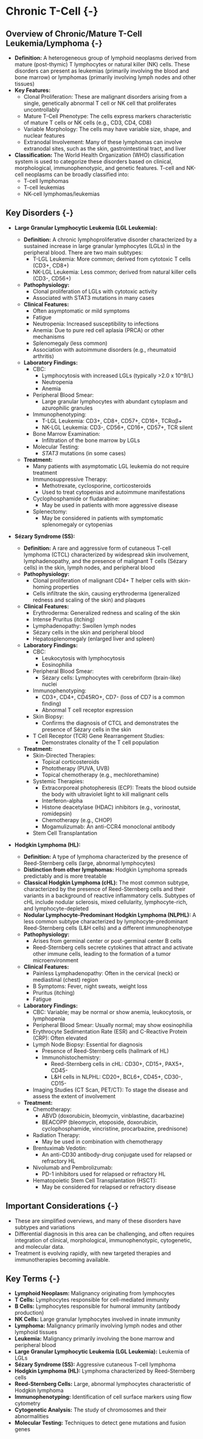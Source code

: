 # Chronic T-Cell {-}

## **Overview of Chronic/Mature T-Cell Leukemia/Lymphoma** {-}

*   **Definition:** A heterogeneous group of lymphoid neoplasms derived from mature (post-thymic) T lymphocytes or natural killer (NK) cells. These disorders can present as leukemias (primarily involving the blood and bone marrow) or lymphomas (primarily involving lymph nodes and other tissues)
*   **Key Features:**
    *   Clonal Proliferation: These are malignant disorders arising from a single, genetically abnormal T cell or NK cell that proliferates uncontrollably
    *   Mature T-Cell Phenotype: The cells express markers characteristic of mature T cells or NK cells (e.g., CD3, CD4, CD8)
    *   Variable Morphology: The cells may have variable size, shape, and nuclear features
    *   Extranodal Involvement: Many of these lymphomas can involve extranodal sites, such as the skin, gastrointestinal tract, and liver
*   **Classification:** The World Health Organization (WHO) classification system is used to categorize these disorders based on clinical, morphological, immunophenotypic, and genetic features. T-cell and NK-cell neoplasms can be broadly classified into:
    *   T-cell lymphomas
    *   T-cell leukemias
    *   NK-cell lymphomas/leukemias

## **Key Disorders** {-}

*   **Large Granular Lymphocytic Leukemia (LGL Leukemia):**
    *   **Definition:** A chronic lymphoproliferative disorder characterized by a sustained increase in large granular lymphocytes (LGLs) in the peripheral blood. There are two main subtypes:
        *   T-LGL Leukemia: More common; derived from cytotoxic T cells (CD3+, CD8+)
        *   NK-LGL Leukemia: Less common; derived from natural killer cells (CD3-, CD56+)
    *   **Pathophysiology:**
        *   Clonal proliferation of LGLs with cytotoxic activity
        *   Associated with STAT3 mutations in many cases
    *   **Clinical Features:**
        *   Often asymptomatic or mild symptoms
        *   Fatigue
        *   Neutropenia: Increased susceptibility to infections
        *   Anemia: Due to pure red cell aplasia (PRCA) or other mechanisms
        *   Splenomegaly (less common)
        *   Association with autoimmune disorders (e.g., rheumatoid arthritis)
    *   **Laboratory Findings:**
        *   CBC:
            *   Lymphocytosis with increased LGLs (typically >2.0 x 10^9/L)
            *   Neutropenia
            *   Anemia
        *   Peripheral Blood Smear:
            *   Large granular lymphocytes with abundant cytoplasm and azurophilic granules
        *   Immunophenotyping:
            *   T-LGL Leukemia: CD3+, CD8+, CD57+, CD16+, TCRαβ+
            *   NK-LGL Leukemia: CD3-, CD56+, CD16+, CD57+, TCR silent
        *   Bone Marrow Examination:
            *   Infiltration of the bone marrow by LGLs
        *   Molecular Testing:
            *   *STAT3* mutations (in some cases)
    *   **Treatment:**
        *   Many patients with asymptomatic LGL leukemia do not require treatment
        *   Immunosuppressive Therapy:
            *   Methotrexate, cyclosporine, corticosteroids
            *   Used to treat cytopenias and autoimmune manifestations
        *   Cyclophosphamide or fludarabine:
            *   May be used in patients with more aggressive disease
        *   Splenectomy:
            *   May be considered in patients with symptomatic splenomegaly or cytopenias

*   **Sézary Syndrome (SS):**
    *   **Definition:** A rare and aggressive form of cutaneous T-cell lymphoma (CTCL) characterized by widespread skin involvement, lymphadenopathy, and the presence of malignant T cells (Sézary cells) in the skin, lymph nodes, and peripheral blood
    *   **Pathophysiology:**
        *   Clonal proliferation of malignant CD4+ T helper cells with skin-homing properties
        *   Cells infiltrate the skin, causing erythroderma (generalized redness and scaling of the skin) and plaques
    *   **Clinical Features:**
        *   Erythroderma: Generalized redness and scaling of the skin
        *   Intense Pruritus (itching)
        *   Lymphadenopathy: Swollen lymph nodes
        *   Sézary cells in the skin and peripheral blood
        *   Hepatosplenomegaly (enlarged liver and spleen)
    *   **Laboratory Findings:**
        *   CBC:
            *   Leukocytosis with lymphocytosis
            *   Eosinophilia
        *   Peripheral Blood Smear:
            *   Sézary cells: Lymphocytes with cerebriform (brain-like) nuclei
        *   Immunophenotyping:
            *   CD3+, CD4+, CD45RO+, CD7- (loss of CD7 is a common finding)
            *   Abnormal T cell receptor expression
        *   Skin Biopsy:
            *   Confirms the diagnosis of CTCL and demonstrates the presence of Sézary cells in the skin
        *   T Cell Receptor (TCR) Gene Rearrangement Studies:
            *   Demonstrates clonality of the T cell population
    *   **Treatment:**
        *   Skin-Directed Therapies:
            *   Topical corticosteroids
            *   Phototherapy (PUVA, UVB)
            *   Topical chemotherapy (e.g., mechlorethamine)
        *   Systemic Therapies:
            *   Extracorporeal photopheresis (ECP): Treats the blood outside the body with ultraviolet light to kill malignant cells
            *   Interferon-alpha
            *   Histone deacetylase (HDAC) inhibitors (e.g., vorinostat, romidepsin)
            *   Chemotherapy (e.g., CHOP)
            *   Mogamulizumab: An anti-CCR4 monoclonal antibody
        *   Stem Cell Transplantation

*   **Hodgkin Lymphoma (HL):**
    *   **Definition:** A type of lymphoma characterized by the presence of Reed-Sternberg cells (large, abnormal lymphocytes)
    *   **Distinction from other lymphomas:** Hodgkin Lymphoma spreads predictably and is more treatable
    *   **Classical Hodgkin Lymphoma (cHL):** The most common subtype, characterized by the presence of Reed-Sternberg cells and their variants in a background of reactive inflammatory cells. Subtypes of cHL include nodular sclerosis, mixed cellularity, lymphocyte-rich, and lymphocyte-depleted
    *   **Nodular Lymphocyte-Predominant Hodgkin Lymphoma (NLPHL):** A less common subtype characterized by lymphocyte-predominant Reed-Sternberg cells (L&H cells) and a different immunophenotype
    *   **Pathophysiology:**
        *   Arises from germinal center or post-germinal center B cells
        *   Reed-Sternberg cells secrete cytokines that attract and activate other immune cells, leading to the formation of a tumor microenvironment
    *   **Clinical Features:**
        *   Painless Lymphadenopathy: Often in the cervical (neck) or mediastinal (chest) region
        *   B Symptoms: Fever, night sweats, weight loss
        *   Pruritus (itching)
        *   Fatigue
    *   **Laboratory Findings:**
        *   CBC: Variable; may be normal or show anemia, leukocytosis, or lymphopenia
        *   Peripheral Blood Smear: Usually normal; may show eosinophilia
        *   Erythrocyte Sedimentation Rate (ESR) and C-Reactive Protein (CRP): Often elevated
        *   Lymph Node Biopsy: Essential for diagnosis
            *   Presence of Reed-Sternberg cells (hallmark of HL)
            *   Immunohistochemistry:
                *   Reed-Sternberg cells in cHL: CD30+, CD15+, PAX5+, CD45-
                *   L&H cells in NLPHL: CD20+, BCL6+, CD45+, CD30-, CD15-
        *   Imaging Studies (CT Scan, PET/CT): To stage the disease and assess the extent of involvement
    *   **Treatment:**
        *   Chemotherapy:
            *   ABVD (doxorubicin, bleomycin, vinblastine, dacarbazine)
            *   BEACOPP (bleomycin, etoposide, doxorubicin, cyclophosphamide, vincristine, procarbazine, prednisone)
        *   Radiation Therapy:
            *   May be used in combination with chemotherapy
        *   Brentuximab Vedotin:
            *   An anti-CD30 antibody-drug conjugate used for relapsed or refractory HL
        *   Nivolumab and Pembrolizumab:
            *   PD-1 inhibitors used for relapsed or refractory HL
        *   Hematopoietic Stem Cell Transplantation (HSCT):
            *   May be considered for relapsed or refractory disease

## **Important Considerations** {-}

*   These are simplified overviews, and many of these disorders have subtypes and variations
*   Differential diagnosis in this area can be challenging, and often requires integration of clinical, morphological, immunophenotypic, cytogenetic, and molecular data.
*   Treatment is evolving rapidly, with new targeted therapies and immunotherapies becoming available.

## **Key Terms** {-}

*   **Lymphoid Neoplasm:** Malignancy originating from lymphocytes
*   **T Cells:** Lymphocytes responsible for cell-mediated immunity
*   **B Cells:** Lymphocytes responsible for humoral immunity (antibody production)
*   **NK Cells:** Large granular lymphocytes involved in innate immunity
*   **Lymphoma:** Malignancy primarily involving lymph nodes and other lymphoid tissues
*   **Leukemia:** Malignancy primarily involving the bone marrow and peripheral blood
*   **Large Granular Lymphocytic Leukemia (LGL Leukemia):** Leukemia of LGLs
*   **Sézary Syndrome (SS):** Aggressive cutaneous T-cell lymphoma
*   **Hodgkin Lymphoma (HL):** Lymphoma characterized by Reed-Sternberg cells
*   **Reed-Sternberg Cells:** Large, abnormal lymphocytes characteristic of Hodgkin lymphoma
*   **Immunophenotyping:** Identification of cell surface markers using flow cytometry
*   **Cytogenetic Analysis:** The study of chromosomes and their abnormalities
*   **Molecular Testing:** Techniques to detect gene mutations and fusion genes
